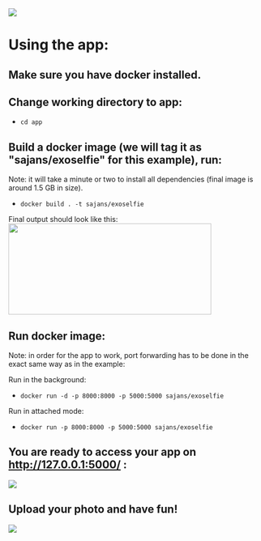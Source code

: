 <img src="https://i.imgur.com/24ebrZ1.png" />

# Using the app:

## Make sure you have docker installed.

## Change working directory to app:

- ```cd app```

## Build a docker image (we will tag it as "sajans/exoselfie" for this example), run:

Note: it will take a minute or two to install all dependencies (final image is around 1.5 GB in size).

- ```docker build . -t sajans/exoselfie```

Final output should look like this:
<img src="https://i.imgur.com/NcXupMP.png"  width="400" height="180" />

## Run docker image:

Note: in order for the app to work, port forwarding has to be done in the exact same way as in the example:

Run in the background:
- ```docker run -d -p 8000:8000 -p 5000:5000 sajans/exoselfie```

Run in attached mode:
- ```docker run -p 8000:8000 -p 5000:5000 sajans/exoselfie```

## You are ready to access your app on http://127.0.0.1:5000/ :

<img src="https://i.imgur.com/Z9wAToG.jpg"  />

## Upload your photo and have fun!

<img src="https://i.imgur.com/wKXaBLE.jpg"  />

